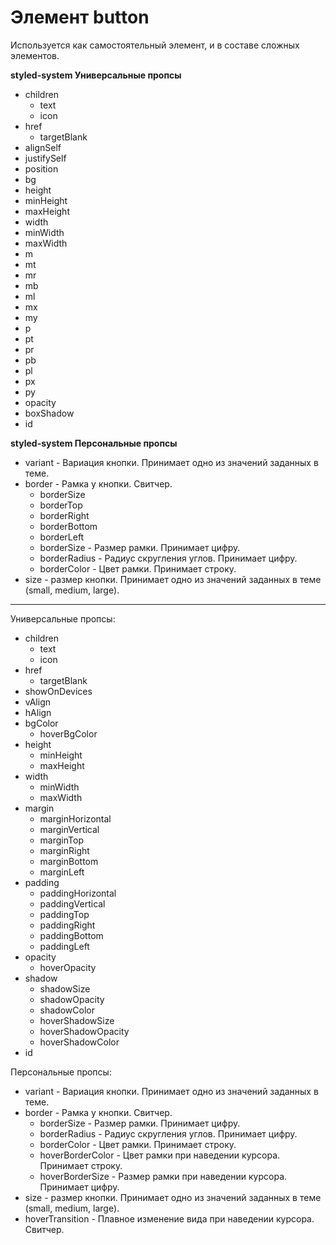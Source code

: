 # Элемент button  
Используется как самостоятельный элемент, и в составе сложных элементов.


**styled-system Универсальные пропсы**
- children
   - text
   - icon
- href
   - targetBlank
- alignSelf
- justifySelf
- position
- bg
- height
- minHeight
- maxHeight
- width
- minWidth
- maxWidth
- m
- mt
- mr
- mb
- ml
- mx
- my
- p
- pt
- pr
- pb
- pl
- px
- py
- opacity
- boxShadow
- id


**styled-system Персональные пропсы**
- variant - Вариация кнопки. Принимает одно из значений заданных в теме.
- border - Рамка у кнопки. Свитчер.
   - borderSize
   - borderTop
   - borderRight
   - borderBottom
   - borderLeft
   - borderSize - Размер рамки. Принимает цифру.
   - borderRadius - Радиус скругления углов. Принимает цифру.
   - borderColor - Цвет рамки. Принимает строку.
- size - размер кнопки. Принимает одно из значений заданных в теме (small, medium, large).




----
Универсальные пропсы:
- children
   - text
   - icon
- href
   - targetBlank
- showOnDevices
- vAlign
- hAlign
- bgColor
   - hoverBgColor
- height
   - minHeight
   - maxHeight
- width
   - minWidth
   - maxWidth
- margin
   - marginHorizontal
   - marginVertical
   - marginTop
   - marginRight
   - marginBottom
   - marginLeft
- padding
   - paddingHorizontal
   - paddingVertical
   - paddingTop
   - paddingRight
   - paddingBottom
   - paddingLeft
- opacity
   - hoverOpacity
- shadow
   - shadowSize
   - shadowOpacity
   - shadowColor
   - hoverShadowSize
   - hoverShadowOpacity
   - hoverShadowColor
- id


Персональные пропсы:
- variant - Вариация кнопки. Принимает одно из значений заданных в теме.
- border - Рамка у кнопки. Свитчер.
   - borderSize - Размер рамки. Принимает цифру.
   - borderRadius - Радиус скругления углов. Принимает цифру.
   - borderColor - Цвет рамки. Принимает строку.
   - hoverBorderColor - Цвет рамки при наведении курсора. Принимает строку.
   - hoverBorderSize - Размер рамки при наведении курсора. Принимает цифру.
- size - размер кнопки. Принимает одно из значений заданных в теме (small, medium, large).
- hoverTransition - Плавное изменение вида при наведении курсора. Свитчер.
   